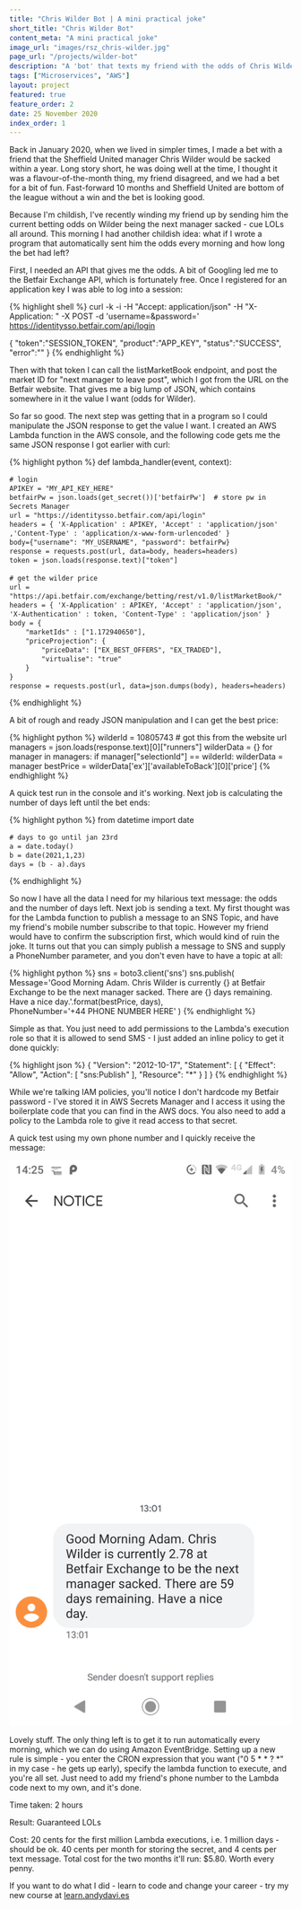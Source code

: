 ```yaml
---
title: "Chris Wilder Bot | A mini practical joke"
short_title: "Chris Wilder Bot"
content_meta: "A mini practical joke"
image_url: "images/rsz_chris-wilder.jpg"
page_url: "/projects/wilder-bot"
description: "A 'bot' that texts my friend with the odds of Chris Wilder being sacked"
tags: ["Microservices", "AWS"]
layout: project
featured: true
feature_order: 2
date: 25 November 2020
index_order: 1
---
```


Back in January 2020, when we lived in simpler times, I made a bet with a friend that the Sheffield United manager Chris Wilder would be sacked within a year. Long story short, he was doing well at the time, I thought it was a flavour-of-the-month thing, my friend disagreed, and we had a bet for a bit of fun. Fast-forward 10 months and Sheffield United are bottom of the league without a win and the bet is looking good. 

Because I'm childish, I've recently winding my friend up by sending him the current betting odds on Wilder being the next manager sacked - cue LOLs all around. This morning I had another childish idea: what if I wrote a program that automatically sent him the odds every morning and how long the bet had left? 

First, I needed an API that gives me the odds. A bit of Googling led me to the Betfair Exchange API, which is fortunately free. Once I registered for an application key I was able to log into a session:

{% highlight shell %}
curl -k -i -H "Accept: application/json" -H "X-Application: <AppKey>" -X POST -d 'username=<username>&password=<password>' https://identitysso.betfair.com/api/login
  
{
  "token":"SESSION_TOKEN",
  "product":"APP_KEY",
  "status":"SUCCESS",
  "error":""
}
{% endhighlight %}

Then with that token I can call the listMarketBook endpoint, and post the market ID for "next manager to leave post", which I got from the URL on the Betfair website. That gives me a big lump of JSON, which contains somewhere in it the value I want (odds for Wilder). 

So far so good. The next step was getting that in a program so I could manipulate the JSON response to get the value I want. I created an AWS Lambda function in the AWS console, and the following code gets me the same JSON response I got earlier with curl:

{% highlight python %}
def lambda_handler(event, context):
    
    # login
    APIKEY = "MY_API_KEY_HERE"
    betfairPw = json.loads(get_secret())['betfairPw']  # store pw in Secrets Manager
    url = "https://identitysso.betfair.com/api/login"
    headers = { 'X-Application' : APIKEY, 'Accept' : 'application/json' ,'Content-Type' : 'application/x-www-form-urlencoded' }
    body={"username": "MY_USERNAME", "password": betfairPw}
    response = requests.post(url, data=body, headers=headers)
    token = json.loads(response.text)["token"]
    
    # get the wilder price
    url = "https://api.betfair.com/exchange/betting/rest/v1.0/listMarketBook/"
    headers = { 'X-Application' : APIKEY, 'Accept' : 'application/json', 'X-Authentication' : token, 'Content-Type' : 'application/json' }
    body = {
    	"marketIds" : ["1.172940650"],
    	"priceProjection": {
            "priceData": ["EX_BEST_OFFERS", "EX_TRADED"],
            "virtualise": "true"
        }
    }
    response = requests.post(url, data=json.dumps(body), headers=headers)
{% endhighlight %}

A bit of rough and ready JSON manipulation and I can get the best price:

{% highlight python %}
    wilderId = 10805743  # got this from the website url
    managers = json.loads(response.text)[0]["runners"]
    wilderData = {}
    for manager in managers:
        if manager["selectionId"] == wilderId:
            wilderData = manager
    bestPrice = wilderData['ex']['availableToBack'][0]['price']
{% endhighlight %}

A quick test run in the console and it's working. Next job is calculating the number of days left until the bet ends:

{% highlight python %}
    from datetime import date

    # days to go until jan 23rd
    a = date.today()
    b = date(2021,1,23)
    days = (b - a).days
{% endhighlight %}

So now I have all the data I need for my hilarious text message: the odds and the number of days left. Next job is sending a text. My first thought was for the Lambda function to publish a message to an SNS Topic, and have my friend's mobile number subscribe to that topic. However my friend would have to confirm the subscription first, which would kind of ruin the joke. It turns out that you can simply publish a message to SNS and supply a PhoneNumber parameter, and you don't even have to have a topic at all:

{% highlight python %}
    sns = boto3.client('sns')
    sns.publish(
        Message='Good Morning Adam. Chris Wilder is currently {} at Betfair Exchange to be the next manager sacked. There are {} days remaining. Have a nice day.'.format(bestPrice, days),    
        PhoneNumber='+44 PHONE NUMBER HERE'
    )
{% endhighlight %}

Simple as that. You just need to add permissions to the Lambda's execution role so that it is allowed to send SMS - I just added an inline policy to get it done quickly:

{% highlight json %}
{
    "Version": "2012-10-17",
    "Statement": [
        {
            "Effect": "Allow",
            "Action": [
                "sns:Publish"
            ],
            "Resource": "*"
        }
    ]
}
{% endhighlight %}

While we're talking IAM policies, you'll notice I don't hardcode my Betfair password - I've stored it in AWS Secrets Manager and I access it using the boilerplate code that you can find in the AWS docs. You also need to add a policy to the Lambda role to give it read access to that secret.

A quick test using my own phone number and I quickly receive the message:

![Phone Screenshot](/images/phone-screenshot.png "Phone screenshot")

Lovely stuff. The only thing left is to get it to run automatically every morning, which we can do using Amazon EventBridge. Setting up a new rule is simple - you enter the CRON expression that you want ("0 5 * * ? *" in my case - he gets up early), specify the lambda function to execute, and you're all set. Just need to add my friend's phone number to the Lambda code next to my own, and it's done.

Time taken: 2 hours

Result: Guaranteed LOLs

Cost: 20 cents for the first million Lambda executions, i.e. 1 million days - should be ok. 40 cents per month for storing the secret, and 4 cents per text message. Total cost for the two months it'll run: $5.80. Worth every penny.

If you want to do what I did - learn to code and change your career - try my new course at [learn.andydavi.es](https://learn.andydavi.es)

